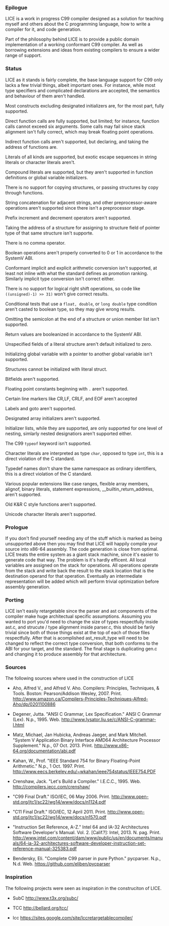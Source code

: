 ### Epilogue
LICE is a work in progress C99 compiler designed as a solution for
teaching myself and others about the C programming language, how to
write a compiler for it, and code generation.

Part of the philosophy behind LICE is to provide a public domain
implementation of a working conformant C99 compiler. As well as borrowing
extensions and ideas from existing compilers to ensure a wider range of
support.

### Status
LICE as it stands is fairly complete, the base language support for C99
only lacks a few trivial things, albeit important ones. For instance, while
most type specifiers and complicated declarations are accepted, the semantics
and behaviour of them aren't handled.

Most constructs excluding designated initializers are, for the most part,
fully supported.

Direct function calls are fully supported, but limited; for instance,
function calls cannot exceed six arguments. Some calls may fail since
stack alignment isn't fully correct, which may break floating point
operations.

Indirect function calls aren't supported, but declaring, and taking
the address of functions are.

Literals of all kinds are supported, but exotic escape sequences in
string literals or character literals aren't.

Compound literals are supported, but they aren't supported in function
definitions or global variable initializers.

There is no support for copying structures, or passing structures by
copy through functions.

String concatenation for adjacent strings, and other preprocessor-aware
operations aren't supported since there isn't a preprocessor stage.

Prefix increment and decrement operators aren't supported.

Taking the address of a structure for assigning to structure field of pointer
type of that same structure isn't supporte.

There is no comma operator.

Boolean operations aren't properly converted to 0 or 1 in accordance
to the SystemV ABI.

Conformant implicit and explicit arithmetic conversion isn't supported,
at least not inline with what the standard defines as promotion ranking.
Similarly implicit type conversion isn't correct either.

There is no support for logical right shift operations, so code like
`((unsigned)-1) >> 31)` won't give correct results.

Conditional tests that use a `float, double`, or `long double` type
condition aren't casted to boolean type, so they may give wrong
results.

Omitting the semicolon at the end of a structure or union member list
isn't supported.

Return values are booleanized in accordance to the SystemV ABI.

Unspecified fields of a literal structure aren't default initialized
to zero.

Initializing global variable with a pointer to another global variable
isn't supported.

Structures cannot be initialized with literal struct.

Bitfields aren't supported.

Floating point constants beginning with `.` aren't supported.

Certain line markers like CR,LF, CRLF, and EOF aren't accepted

Labels and goto aren't supported.

Designated array initializers aren't supported.

Initializer lists, while they are supported, are only supported for one
level of nesting, simlarly nested designatiors aren't supported either.

The C99 `typeof` keyword isn't supported.

Character literals are interpreted as type `char`, opposed to type `int`,
this is a direct violation of the C standard.

Typedef names don't share the same namespace as ordinary identifiers, this
is a direct violation of the C standard.

Various popular extensions like case ranges, flexible array members, alignof,
binary literals, statement expressions, __builtin_return_address, aren't supported.

Old K&R C style functions aren't supported.

Unicode character literals aren't supported.

### Prologue
If you don't find yourself needing any of the stuff which is marked as being
unsupported above then you may find that LICE will happily compile your
source into x86-64 assembly. The code generation is close from optimal.
LICE treats the entire system as a giant stack machine, since it's easier
to generate code that way. The problem is it's hardly efficent. All local
variables are assigned on the stack for operations. All operations operate
from the stack and write back the result to the stack location that is
the destination operand for that operation. Eventually an intermediate
representation will be added which will perform trivial optimization before
assembly generation.

### Porting
LICE isn't easily retargetable since the parser and ast components of the
compiler make huge architectual specific assumptions. Assuming you wanted
to port you'd need to change the size of types respectfully inside ast.c,
and strucute / type alignment inside parser.c, this should be farily
trivial since both of those things exist at the top of each of those files
respectfully. After that is acomplished ast_result_type will need to be
changed to reflect the correct type conversion, that both conforms to
the ABI for your target, and the standard. The final stage is duplicating
gen.c and changing it to produce assembly for that architecture.


### Sources
The following sources where used in the construction of LICE

-   Aho, Alfred V., and Alfred V. Aho. Compilers: Principles, Techniques, & Tools. Boston: Pearson/Addison Wesley, 2007. Print.
    http://www.amazon.ca/Compilers-Principles-Techniques-Alfred-Aho/dp/0201100886

-   Degener, Jutta. "ANSI C Grammar, Lex Specification." ANSI C Grammar (Lex). N.p., 1995. Web.
    http://www.lysator.liu.se/c/ANSI-C-grammar-l.html

-   Matz, Michael, Jan Hubicka, Andreas Jaeger, and Mark Mitchell. "System V Application Binary Interface AMD64 Architecture Processor Supplement." N.p., 07 Oct. 2013. Print.
    http://www.x86-64.org/documentation/abi.pdf

-   Kahan, W., Prof. "IEEE Standard 754 for Binary Floating-Point Arithmetic." N.p., 1 Oct. 1997. Print.
    http://www.eecs.berkeley.edu/~wkahan/ieee754status/IEEE754.PDF

-   Crenshaw, Jack. "Let's Build a Compiler." I.E.C.C., 1995. Web.
    http://compilers.iecc.com/crenshaw/

-   "C99 Final Draft." ISO/IEC, 06 May 2006. Print.
    http://www.open-std.org/jtc1/sc22/wg14/www/docs/n1124.pdf

-   "C11 Final Draft." ISO/IEC, 12 April 2011. Print.
    http://www.open-std.org/jtc1/sc22/wg14/www/docs/n1570.pdf

-   "Instruction Set Reference, A-Z." Intel 64 and IA-32 Architectures Software Developer's Manual. Vol. 2. [Calif.?]: Intel, 2013. N. pag. Print.
    http://www.intel.com/content/dam/www/public/us/en/documents/manuals/64-ia-32-architectures-software-developer-instruction-set-reference-manual-325383.pdf

-   Bendersky, Eli. "Complete C99 parser in pure Python." pycparser. N.p., N.d. Web.
    https://github.com/eliben/pycparser

### Inspiration
The following projects were seen as inspiration in the construciton of
LICE.

-   SubC
    http://www.t3x.org/subc/

-   TCC
    http://bellard.org/tcc/

-   lcc
    https://sites.google.com/site/lccretargetablecompiler/
